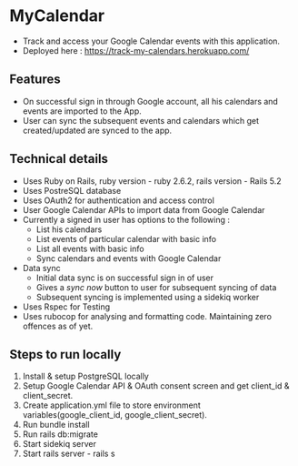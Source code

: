 # MyCalendar

- Track and access your Google Calendar events with this application.
- Deployed here : https://track-my-calendars.herokuapp.com/

## Features
* On successful sign in through Google account, all his calendars and events are imported to the App.
* User can sync the subsequent events and calendars which get created/updated are synced to the app.

## Technical details

* Uses Ruby on Rails, ruby version - ruby 2.6.2, rails version - Rails 5.2
* Uses PostreSQL database
* Uses OAuth2 for authentication and access control
* User Google Calendar APIs to import data from Google Calendar
* Currently a signed in user has options to the following : 
  - List his calendars
  - List events of particular calendar with basic info
  - List all events with basic info
  - Sync calendars and events with Google Calendar
* Data sync
  - Initial data sync is on successful sign in of user
  - Gives a *sync now* button to user for subsequent syncing of data
  - Subsequent syncing is implemented using a sidekiq worker
* Uses Rspec for Testing
* Uses rubocop for analysing and formatting code. Maintaining zero offences as of yet.

## Steps to run locally 

1. Install & setup PostgreSQL locally
2. Setup Google Calendar API & OAuth consent screen and get client_id & client_secret.
3. Create application.yml file to store environment variables(google_client_id, google_client_secret).
4. Run bundle install
5. Run rails db:migrate
6. Start sidekiq server
7. Start rails server - rails s
